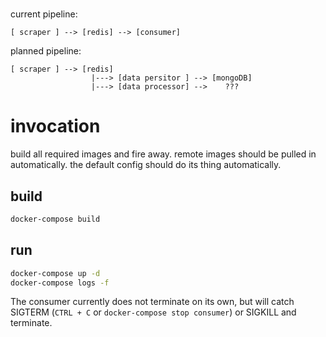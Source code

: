 # 
current pipeline:

```
[ scraper ] --> [redis] --> [consumer]
```

planned pipeline:
```
[ scraper ] --> [redis] 
                  |---> [data persitor ] --> [mongoDB]
                  |---> [data processor] -->    ???
```


# invocation
build all required images and fire away. remote images should be pulled in automatically.
the default config should do its thing automatically.

## build

```bash
docker-compose build
```

## run

```bash
docker-compose up -d
docker-compose logs -f
```

The consumer currently does not terminate on its own,
but will catch SIGTERM (`CTRL + C` or `docker-compose stop consumer`) or SIGKILL and terminate.
